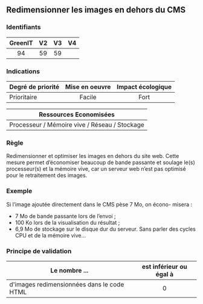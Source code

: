 ## Redimensionner les images en dehors du CMS

### Identifiants

| GreenIT |  V2  |  V3  |  V4  |
|:-------:|:----:|:----:|:----:|
|   94   | 59  | 59  |      |

### Indications

| Degré de priorité |      Mise en oeuvre       |  Impact écologique    | 
|-------------------|:-------------------------:|:---------------------:|
| Prioritaire       |  Facile                   | Fort                  | 


|Ressources Economisées                                      |
|:----------------------------------------------------------:|
| Processeur / Mémoire vive / Réseau / Stockage |

### Règle

Redimensionner et optimiser les images en dehors du site web. Cette mesure permet d’économiser beaucoup de bande passante et soulage le(s) processeur(s) et la mémoire vive, car un serveur web n’est pas optimisé pour le retraitement des images.

### Exemple

Si l’image ajoutée directement dans le CMS pèse 7 Mo, on écono- misera :
 - 7 Mo de bande passante lors de l’envoi ;
 - 100 Ko lors de la visualisation du résultat ;
 - 6,9 Mo de stockage sur le disque dur du serveur. Sans parler des cycles CPU et de la mémoire vive…

### Principe de validation

| Le nombre ...     | est inférieur ou égal à   |  
|-------------------|:-------------------------:|
| d'images redimensionnées dans le code HTML   |  0 |
